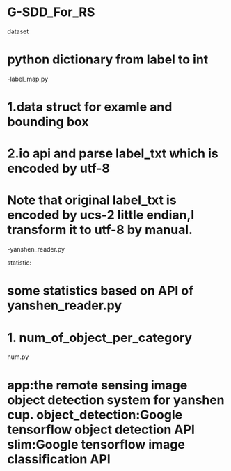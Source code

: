 # G-SDD_For_RS
dataset
# python dictionary  from label to int 
-label_map.py
# 1.data struct for examle and bounding box 
# 2.io api and parse label_txt which is encoded by utf-8
# Note that original label_txt is encoded by ucs-2 little endian,I transform it to utf-8 by manual.
-yanshen_reader.py

statistic:
# some statistics based on API of yanshen_reader.py
# 1. num_of_object_per_category 
num.py

app:the remote sensing image object detection system for yanshen cup.
object_detection:Google tensorflow object detection API
slim:Google tensorflow image classification API
=======

